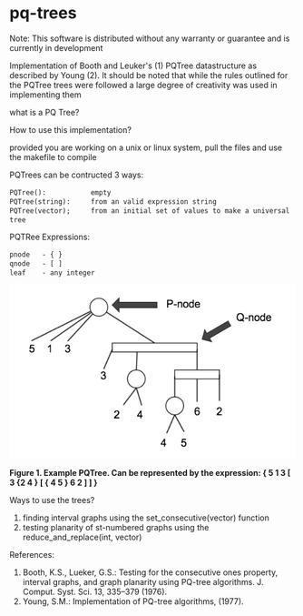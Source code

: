 pq-trees
========

Note: This software is distributed without any warranty or guarantee and is currently in development

Implementation of Booth and Leuker's (1) PQTree datastructure as described by Young (2). It should be noted that while the rules outlined for the PQTree trees were followed a large degree of creativity was used in implementing them

what is a PQ Tree?

How to use this implementation?

provided you are working on a unix or linux system, pull the files and use the makefile to compile

PQTrees can be contructed 3 ways:

    PQTree():           empty
    PQTree(string):     from an valid expression string
    PQTree(vector);     from an initial set of values to make a universal tree
    
PQTRee Expressions:

    pnode   - { }
    qnode   - [ ]
    leaf    - any integer

![Alt text](tree_example.jpg "PQTree example")

**Figure 1. Example PQTree. Can be represented by the expression: { 5 1 3 [ 3 {2 4 } [ { 4 5 } 6 2 ] ] }**
    
Ways to use the trees?

1. finding interval graphs using the set_consecutive(vector) function
2. testing planarity of st-numbered graphs using the reduce_and_replace(int, vector)

References:

1. Booth, K.S., Lueker, G.S.: Testing for the consecutive ones property, interval graphs, and graph planarity using PQ-tree algorithms. J. Comput. Syst. Sci. 13, 335–379 (1976).
2. Young, S.M.: Implementation of PQ-tree algorithms, (1977).

